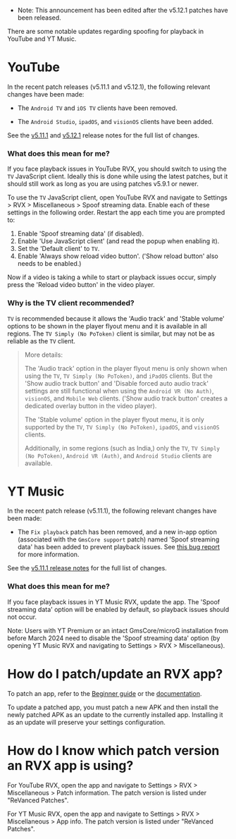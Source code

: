 - Note: This announcement has been edited after the v5.12.1 patches have been released.

There are some notable updates regarding spoofing for playback in YouTube and YT Music.

# YouTube

In the recent patch releases (v5.11.1 and v5.12.1), the following relevant changes have been made:

- The `Android TV` and `iOS TV` clients have been removed.

- The `Android Studio`, `ipadOS`, and `visionOS` clients have been added.

See the [v5.11.1](https://github.com/inotia00/revanced-patches/releases/tag/v5.11.1) and [v5.12.1](https://github.com/inotia00/revanced-patches/releases/tag/v5.12.1) release notes for the full list of changes.


### What does this mean for me?

If you face playback issues in YouTube RVX, you should switch to using the `TV` JavaScript client. Ideally this is done while using the latest patches, but it should still work as long as you are using patches v5.9.1 or newer.

To use the `TV` JavaScript client, open YouTube RVX and navigate to Settings > RVX > Miscellaneous > Spoof streaming data. Enable each of these settings in the following order. Restart the app each time you are prompted to:

1. Enable 'Spoof streaming data' (if disabled).
2. Enable 'Use JavaScript client' (and read the popup when enabling it).
3. Set the 'Default client' to `TV`.
4. Enable 'Always show reload video button'. ('Show reload button' also needs to be enabled.)

Now if a video is taking a while to start or playback issues occur, simply press the 'Reload video button' in the video player.


### Why is the TV client recommended?

`TV` is recommended because it allows the 'Audio track' and 'Stable volume' options to be shown in the player flyout menu and it is available in all regions. The `TV Simply (No PoToken)` client is similar, but may not be as reliable as the `TV` client.

> More details:
> 
> The 'Audio track' option in the player flyout menu is only shown when using the `TV`, `TV Simply (No PoToken)`, and `iPadOS` clients. But the 'Show audio track button' and 'Disable forced auto audio track' settings are still functional when using the `Android VR (No Auth)`, `visionOS`, and `Mobile Web` clients. ('Show audio track button' creates a dedicated overlay button in the video player).
> 
> The 'Stable volume' option in the player flyout menu, it is only supported by the `TV`, `TV Simply (No PoToken)`, `ipadOS`, and `visionOS` clients. 
> 
> Additionally, in some regions (such as India,) only the `TV`, `TV Simply (No PoToken)`, `Android VR (Auth)`, and `Android Studio` clients are available.



# YT Music

In the recent patch release (v5.11.1), the following relevant changes have been made:

- The `Fix playback` patch has been removed, and a new in-app option (associated with the `GmsCore support` patch) named 'Spoof streaming data' has been added to prevent playback issues. See [this bug report](https://github.com/inotia00/ReVanced_Extended/issues/3167) for more information.

See the [v5.11.1 release notes](https://github.com/inotia00/revanced-patches/releases/tag/v5.11.1) for the full list of changes.


### What does this mean for me?

If you face playback issues in YT Music RVX, update the app. The 'Spoof streaming data' option will be enabled by default, so playback issues should not occur.

Note: Users with YT Premium or an intact GmsCore/microG installation from before March 2024 need to disable the 'Spoof streaming data' option (by opening YT Music RVX and navigating to Settings > RVX > Miscellaneous).



# How do I patch/update an RVX app?

To patch an app, refer to the [Beginner guide](https://github.com/ReVanced-Extended-Community/Community-Guides/blob/main/community-wiki/guide-for-beginners.md) or the [documentation](https://github.com/inotia00/revanced-documentation#readme).

To update a patched app, you must patch a new APK and then install the newly patched APK as an update to the currently installed app. Installing it as an update will preserve your settings configuration.



# How do I know which patch version an RVX app is using?

For YouTube RVX, open the app and navigate to Settings > RVX > Miscellaneous > Patch information. The patch version is listed under "ReVanced Patches".

For YT Music RVX, open the app and navigate to Settings > RVX > Miscellaneous > App info. The patch version is listed under "ReVanced Patches".
